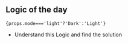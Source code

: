 
## Logic of the day

```{props.mode==='light'?'Dark':'Light'}```

* Understand this Logic and find the solution